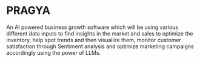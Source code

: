 # PRAGYA
An AI powered business growth software which will be using various different data inputs to find insights in the market and sales to optimize the inventory, help spot trends and then visualize them, monitor customer satisfaction through Sentiment analysis and optimize marketing campaigns accordingly using the power of LLMs.

